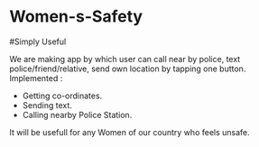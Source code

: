 # Women-s-Safety

#Simply Useful

We are making app by which user can call near by police, text police/friend/relative, send own location by tapping one button.
Implemented :
  - Getting co-ordinates.
  - Sending text.
  - Calling nearby Police Station.
  
It will be usefull for any Women of our country who feels unsafe.
